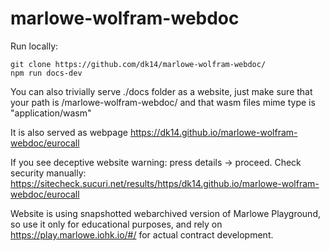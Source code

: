 # marlowe-wolfram-webdoc


Run locally:
```
git clone https://github.com/dk14/marlowe-wolfram-webdoc/
npm run docs-dev
```

You can also trivially serve ./docs folder as a website, just make sure that your path is <domain>/marlowe-wolfram-webdoc/ and that wasm files mime type is "application/wasm"


It is also served as webpage
https://dk14.github.io/marlowe-wolfram-webdoc/eurocall

If you see deceptive website warning: press details -> proceed. 
Check security manually: https://sitecheck.sucuri.net/results/https/dk14.github.io/marlowe-wolfram-webdoc/eurocall

Website is using snapshotted webarchived version of Marlowe Playground, so use it only for educational purposes, and rely on https://play.marlowe.iohk.io/#/ for actual contract development.
